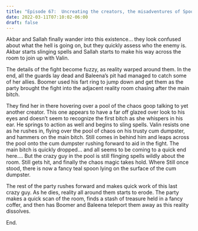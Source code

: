 ```yaml
---
title: "Episode 67:  Uncreating the creators, the misadventures of Spooness Filthyelf - DING 13!"
date: 2022-03-11T07:10:02-06:00
draft: false
---
```


Akbar and Sallah finally wander into this existence… they look confused about what the hell is going on, but they quickly assess who the enemy is. Akbar starts slinging spells and Sallah starts to make his way across the room to join up with Valin.

The details of the fight become fuzzy, as reality warped around them. In the end, all the guards lay dead and Baleena’s pit had managed to catch some of her allies. Boomer used his fart ring to jump down and get them as the party brought the fight into the adjacent reality room chasing after the main bitch.

They find her in there hovering over a pool of the chaos goop talking to yet another creator. This one appears to have a far off glazed over look to his eyes and doesn’t seem to recognize the first bitch as she whispers in his ear. He springs to action as well and begins to sling spells. Valin resists one as he rushes in, flying over the pool of chaos on his trusty cum dumpster, and hammers on the main bitch. Still comes in behind him and leaps across the pool onto the cum dumpster rushing forward to aid in the fight. The main bitch is quickly dropped… and all seems to be coming to a quick end here…. But the crazy guy in the pool is still flinging spells wildly about the room. Still gets hit, and finally the chaos magic takes hold. Where Still once stood, there is now a fancy teal spoon lying on the surface of the cum dumpster.

The rest of the party rushes forward and makes quick work of this last crazy guy. As he dies, reality all around them starts to erode. The party makes a quick scan of the room, finds a stash of treasure held in a fancy coffer, and then has Boomer and Baleena teleport them away as this reality dissolves.

End.